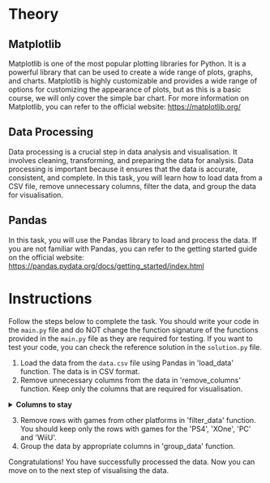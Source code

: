 # Theory
## Matplotlib
Matplotlib is one of the most popular plotting libraries for Python. It is a powerful library that can be used to create a wide range of plots, graphs, and charts. Matplotlib is highly customizable and provides a wide range of options for customizing the appearance of plots, but as this is a basic course, we will only cover the simple bar chart. For more information on Matplotlib, you can refer to the official website: https://matplotlib.org/

## Data Processing
Data processing is a crucial step in data analysis and visualisation. It involves cleaning, transforming, and preparing the data for analysis. Data processing is important because it ensures that the data is accurate, consistent, and complete. In this task, you will learn how to load data from a CSV file, remove unnecessary columns, filter the data, and group the data for visualisation.

## Pandas
In this task, you will use the Pandas library to load and process the data. If you are not familiar with Pandas, you can refer to the getting started guide on the official website: https://pandas.pydata.org/docs/getting_started/index.html

# Instructions
Follow the steps below to complete the task. You should write your code in the `main.py` file and do NOT change the function signature of the functions provided in the `main.py` file as they are required for testing. If you want to test your code, you can check the reference solution in the `solution.py` file.
1. Load the data from the `data.csv` file using Pandas in 'load_data' function. The data is in CSV format.
2. Remove unnecessary columns from the data in 'remove_columns' function. Keep only the columns that are required for visualisation.
<details>
<summary><b>Columns to stay</b></summary>

platform, genre

</details>

3. Remove rows with games from other platforms in 'filter_data' function. You should keep only the rows with games for the 'PS4', 'XOne', 'PC' and 'WiiU'.
4. Group the data by appropriate columns in 'group_data' function.

Congratulations! You have successfully processed the data. Now you can move on to the next step of visualising the data.